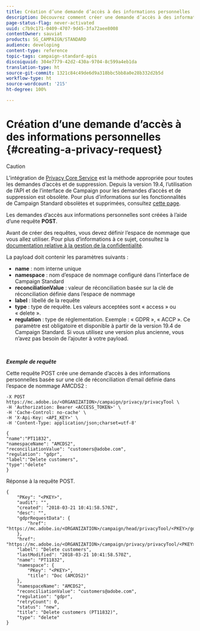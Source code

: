 ```yaml
---
title: Création d’une demande d’accès à des informations personnelles
description: Découvrez comment créer une demande d’accès à des informations personnelles avec les API
page-status-flag: never-activated
uuid: c7b9c171-0409-4707-9d45-3fa72aee8008
contentOwner: sauviat
products: SG_CAMPAIGN/STANDARD
audience: developing
content-type: reference
topic-tags: campaign-standard-apis
discoiquuid: 304e7779-42d2-430a-9704-8c599a4eb1da
translation-type: ht
source-git-commit: 1321c84c49de6d9a318bbc5bb8a0e28b332d2b5d
workflow-type: ht
source-wordcount: '215'
ht-degree: 100%

---
```



# Création d’une demande d’accès à des informations personnelles {#creating-a-privacy-request}

>[!CAUTION]
>
>L’intégration de [Privacy Core Service](https://adobe.io/apis/cloudplatform/gdpr.html) est la méthode appropriée pour toutes les demandes d’accès et de suppression. Depuis la version 19.4, l’utilisation de l’API et de l’interface de Campaign pour les demandes d’accès et de suppression est obsolète. Pour plus d’informations sur les fonctionnalités de Campaign Standard obsolètes et supprimées, consultez [cette page](https://helpx.adobe.com/fr/campaign/kb/acs-deprecated-and-removed-features.html).

Les demandes d’accès aux informations personnelles sont créées à l’aide d’une requête **POST**.

Avant de créer des requêtes, vous devez définir l’espace de nommage que vous allez utiliser. Pour plus d’informations à ce sujet, consultez la [documentation relative à la gestion de la confidentialité](https://helpx.adobe.com/fr/campaign/kb/acs-privacy.html#ManagingPrivacyRequests).

La payload doit contenir les paramètres suivants :

* **name** : nom interne unique
* **namespace** : nom d’espace de nommage configuré dans l’interface de Campaign Standard
* **reconciliationValue** : valeur de réconciliation basée sur la clé de réconciliation définie dans l’espace de nommage
* **label** : libellé de la requête
* **type** : type de requête. Les valeurs acceptées sont « access » ou « delete ».
* **regulation** : type de réglementation. Exemple : « GDPR », « ACCP ». Ce paramètre est obligatoire et disponible à partir de la version 19.4 de Campaign Standard. Si vous utilisez une version plus ancienne, vous n’avez pas besoin de l’ajouter à votre payload.

<br/>

***Exemple de requête***

Cette requête POST crée une demande d’accès à des informations personnelles basée sur une clé de réconciliation d’email définie dans l’espace de nommage AMCDS2 :

```
-X POST https://mc.adobe.io/<ORGANIZATION>/campaign/privacy/privacyTool \
-H 'Authorization: Bearer <ACCESS_TOKEN>' \
-H 'Cache-Control: no-cache' \
-H 'X-Api-Key: <API_KEY>' \
-H 'Content-Type: application/json;charset=utf-8'

{
"name":"PT11832",
"namespaceName": "AMCDS2",
"reconciliationValue": "customers@adobe.com",
"regulation": "gdpr",
"label":"Delete customers",
"type":"delete"
}
```

Réponse à la requête POST.

```
{
    "PKey": "<PKEY>",
    "audit": "",
    "created": "2018-03-21 10:41:58.570Z",
    "desc": "",
    "gdprRequestData": {
        "href": "https://mc.adobe.io/<ORGANIZATION>/campaign/head/privacyTool/<PKEY>/gdprRequestData/"
    },
    "href": "https://mc.adobe.io/<ORGANIZATION>/campaign/privacy/privacyTool/<PKEY>",
    "label": "Delete customers",
    "lastModified": "2018-03-21 10:41:58.570Z",
    "name": "PT11832",
    "namespace": {
        "PKey": "<PKEY>",
        "title": "Doc (AMCDS2)"
    },
    "namespaceName": "AMCDS2",
    "reconciliationValue": "customers@adobe.com",
    "regulation": "gdpr",
    "retryCount": 0,
    "status": "new",
    "title": "Delete customers (PT11832)",
    "type": "delete"
}
```
